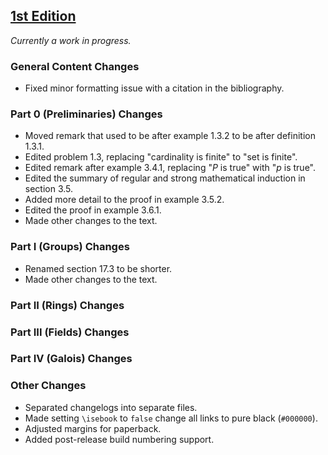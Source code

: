 ## [1st Edition](https://github.com/PhotonicGluon/Abstract-Algebra-Book/compare/v1-build.36...v1)

*Currently a work in progress.*

### General Content Changes
- Fixed minor formatting issue with a citation in the bibliography.

### Part 0 (Preliminaries) Changes
- Moved remark that used to be after example 1.3.2 to be after definition 1.3.1.
- Edited problem 1.3, replacing "cardinality is finite" to "set is finite".
- Edited remark after example 3.4.1, replacing "$P$ is true" with "$p$ is true".
- Edited the summary of regular and strong mathematical induction in section 3.5.
- Added more detail to the proof in example 3.5.2.
- Edited the proof in example 3.6.1.
- Made other changes to the text.

### Part I (Groups) Changes
- Renamed section 17.3 to be shorter.
- Made other changes to the text.
 
### Part II (Rings) Changes

### Part III (Fields) Changes

### Part IV (Galois) Changes

### Other Changes
- Separated changelogs into separate files.
- Made setting `\isebook` to `false` change all links to pure black (`#000000`).
- Adjusted margins for paperback.
- Added post-release build numbering support.
